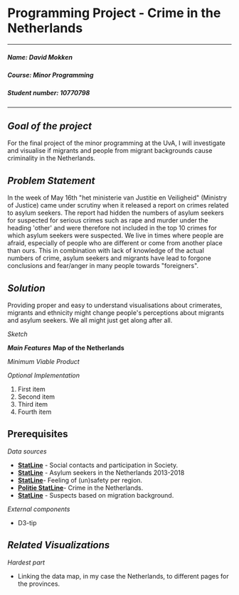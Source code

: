 # Programming Project - Crime in the Netherlands

---

##### ***Name***: David Mokken
##### ***Course***: Minor Programming
##### ***Student number***: 10770798

---

***__Goal of the project__***
---
For the final project of the minor programming at the UvA, I will investigate and visualise if migrants and people from migrant backgrounds cause criminality in the Netherlands.

***__Problem Statement__***
---
In the week of May 16th "het ministerie van Justitie en Veiligheid" (Ministry of Justice) came under scrutiny when it released a report on crimes related to asylum seekers. 
The report had hidden the numbers of asylum seekers for suspected for serious crimes such as rape and murder under the heading 'other' and were therefore not included in the top 10 crimes for which asylum seekers were suspected. 
We live in times where people are afraid, especially of people who are different or come from another place than ours.
This in combination with lack of knowledge of the actual numbers of crime, asylum seekers and migrants have lead to forgone conclusions and fear/anger in many people towards "foreigners". 

***__Solution__***
---
Providing proper and easy to understand visualisations about crimerates, migrants and ethnicity might change people's perceptions about migrants and asylum seekers. We all might just get along after all.

*Sketch*

***Main Features***
**Map of the Netherlands**





*Minimum Viable Product*

*Optional Implementation*

1. First item
1. Second item
1. Third item
1. Fourth item

__Prerequisites__
---

*Data sources*
- __[StatLine](https://opendata.cbs.nl/statline/#/CBS/nl/dataset/82249NED/table?ts=1558540015099)__ - Social contacts and participation in Society.
- __[StatLine](https://opendata.cbs.nl/statline/#/CBS/nl/dataset/83102NED/table?ts=1558540301270)__ - Asylum seekers in the Netherlands 2013-2018
- __[StatLine](https://opendata.cbs.nl/statline/#/CBS/nl/dataset/81877NED/table?ts=1558540316272)__- Feeling of (un)safety per region.
- __[Politie StatLine](https://data.politie.nl/#/Politie/nl/dataset/47013NED/table?ts=1558538256717)__- Crime in the Netherlands.
- __[StatLine](https://opendata.cbs.nl/statline/#/CBS/nl/dataset/81947NED/table?ts=1558540317309)__ - Suspects based on migration background.

*External components*
- D3-tip

*Related Visualizations*
- 
*Hardest part*
- Linking the data map, in my case the Netherlands, to different pages for the provinces.

